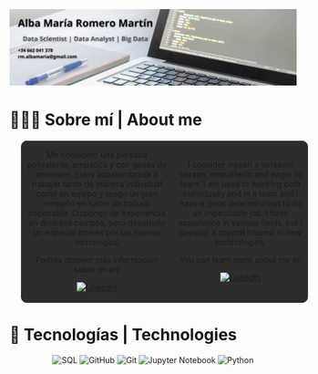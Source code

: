 
![Texto alternativo](img/banner.png)

# 👩🏽‍💻 Sobre mí | About me

<table align = "center" style = "margin: 20px 20px; background-color: #2d2d2d; border-radius: 10px;">
  <tr>
    <td align = "center">
<p>
Me considero una persona polivalente, empática y con ganas de aprender. Estoy acostumbrada a trabajar tanto de 
manera individual como en equipo y tengo un gran empeño en hacer un trabajo impecable. Dispongo de experiencia 
en diversos campos, pero desarrollo un especial interés por las nuevas tecnologías.

Podrás obtener más información sobre mí en:

  <a href = "https://www.linkedin.com/in/albamariaromeromartin" target = "_blank">
    <img src = "https://cdn-icons-png.flaticon.com/512/174/174857.png" height = "40" alt = "LinkedIn">
  </a>
</p>
    </td>
    <td align = "center">
<p>
I consider myself a versatile person, empathetic and eager to learn. I am used to working both individually and in a team 
and I have a great determination to do an impeccable job. I have experience in various fields, but I develop a special 
interest in new technologies.

You can learn more about me at:

  <a href = "https://www.linkedin.com/in/albamariaromeromartin" target = "_blank">
    <img src = "https://cdn-icons-png.flaticon.com/512/174/174857.png" height = "40" alt = "LinkedIn">
  </a>
</p>
    </td>
  </tr>
</table>

# 🔧 Tecnologías | Technologies

<p align = "center">
  <a>
    <img src="https://img.shields.io/badge/SQL-blue" height = "60" alt = "SQL">
  </a>
  <a>
    <img src = "https://img.shields.io/badge/-GitHub-181717?style=for-the-badge&logo=github&logoColor=white" height = "60" alt = "GitHub">
  </a> 
  <a>
    <img src = "https://img.shields.io/badge/-Git-F05032?style=for-the-badge&logo=git&logoColor=white" height = "60" alt = "Git">
  </a>
  <a>
    <img src = "https://img.shields.io/badge/Jupyter-Notebook-F37626?style=for-the-badge&logo=jupyter&logoColor=white" height = "60" alt = "Jupyter Notebook">
  </a>
  <a>
    <img src = "https://img.shields.io/badge/-Python-3776AB?style=for-the-badge&logo=python&logoColor=white" height = "60" alt = "Python">
  </a>
</p>
